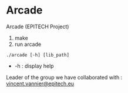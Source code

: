 # Arcade

Arcade (EPITECH Project)

1. make
2. run arcade
```
./arcade [-h] [lib_path]
```
* -h : display help

Leader of the group we have collaborated with :
vincent.vannier@epitech.eu